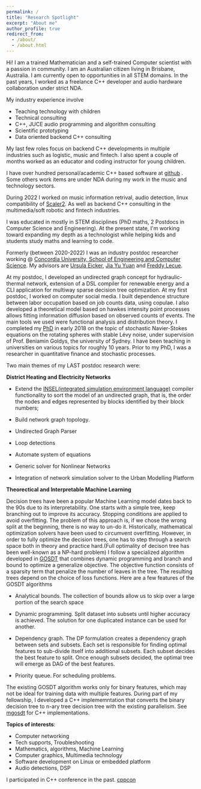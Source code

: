 ```yaml
---
permalink: /
title: "Research Spotlight"
excerpt: "About me"
author_profile: true
redirect_from: 
  - /about/
  - /about.html
---
```


Hi! I am a trained Mathematician and a self-trained Computer scientist with a passion in community. I am an Australian citizen living in Brisbane, Australia. I am currently open to opportunities in all STEM domains.
In the past years, I worked as a freelance C++ developer and audio hardware collaboration under strict NDA. 

My industry experience involve
 - Teaching technology with children
 - Technical consulting
 - C++, JUCE audio programming and algorithm consulting
 - Scientific prototyping
 - Data oriented backend C++ consulting 
    
My last few roles focus on backend C++ developments in multiple industries such as logistic, music and fintech.
I also spent a couple of months worked as an educator and coding instructor for young children.
  
I have over hundred personal/academic C++ based software at [github](https://github.com/leannejdong?tab=repositories) .
Some others work items are under NDA during my work in the music and technology sectors.

During 2022 I worked on music information retrival, audio detection, linux compatibility of [Scaler2](https://www.scalerplugin.com/). As well as backend C++ consulting in the multimedia/soft robotic and fintech industries.

I was educated in mostly in STEM disciplines (PhD maths, 2 Postdocs in Computer Science and Engineering). At the present state, I'm working toward expanding my depth as a technologist while helping kids and students study maths and learning to code.

Formerly (between 2020-2022) I was an industry postdoc researcher working  @ [Concordia University, School of Engineering and Computer Science](https://www.concordia.ca/ginacody.html). My advisors are
[Ursula Eicker](https://www.concordia.ca/next-gen/eicker.html), [Jia Yu Yuan](https://users.encs.concordia.ca/~jiayuan/) and [Freddy Lecue](http://www-sop.inria.fr/members/Freddy.Lecue/).


At my postdoc, I developed an undirected graph concept for hydraulic-thermal network, extension of a DSL compiler for renewable energy and a CLI application for multiway sparse decision tree optimization. At my first postdoc, I worked on computer social media. I built dependence structure between labor occupation based on job counts data,  using copulae. I also developed a theoretical model based on hawkes intensity point processes allows fitting information diffusion based on observed counts of events. The main tools we used were functional analysis and distribution theory. I completed my [PhD](https://www.maths.usyd.edu.au/ut/people?who=LJ_Dong) in early 2018 on the topic of stochastic Navier-Stokes equations on the rotating spheres with stable Lévy noise, under supervision of Prof. Beniamin Goldys, the university of Sydney. I have been teaching in universities on various topics for roughly 10 years. Prior to my PhD, I was a researcher in quantitative finance and stochastic processes.

Two main themes of my LAST postdoc research were:

**District Heating and Electricity Networks**

* Extend the [INSEL(integrated simulation environment language)](https://www.insel.eu/en/) compiler functionality to sort the model of an undirected graph, that is, the order the nodes and edges represented by blocks
identified by their block numbers;

* Build network graph topology.

* Undirected Graph Parser

* Loop detections 

* Automate system of equations

* Generic solver for Nonlinear Networks

* Integration of network simulation solver to the Urban Modelling Platform 

**Theorectical and Interpretable Machine Learning**

Decision trees have been a popular Machine Learning model dates back to the 90s due to its interpretability. One starts with a simple tree, keep branching out
to improve its accuracy. Stopping conditions are applied to  avoid overfitting. The problem of this approach is, if we chose the wrong split at the beginning, there is no way
to un-do it. Historically, mathematical optimization solvers have been used to circumvent overfitting. However, in order to fully optimize the decision trees, one has to step through 
a search space both in theory and practice hard.(Full optimality of decison tree has been well-known as a NP-hard problem)
I follow a specialized algorithm developed in [GOSDT](https://arxiv.org/abs/2006.08690) that combines dynamic programming and branch and bound to optimize a generalize objective.
The objective function consists of a sparsity term that penalize the number of leaves in the tree. The resulting trees depend on the choice of loss functions.
Here are a few features of the GOSDT algorithms

* Analytical bounds. The collection of bounds allow us to skip over a large portion of the search space

* Dynamic programming. Split dataset into subsets until higher accuracy is achieved. The solution for one duplicated instance can be used for another.

* Dependency graph. The DP formulation creates a dependency graph between sets and subsets. Each set is responsible for finding optimal features to sub-divide itself into 
additional subsets. Each subset decides the best feature to split. Once enough subsets decided, the optimal tree will emerge as DAG of the best features.

* Priority queue. For scheduling problems.

The existing GOSDT algorithm works only for binary features, which may not be ideal for training data with multiple features. During part of my fellowship, I developed a C++ implememntation that converts the binary decision tree to n-ary tree decision tree with the existing parallelism. See [mgosdt](https://gitlab.com/leannejdong/mgosdt/-/tree/async) for C++ implementations.

**Topics of interests**: 
* Computer networking
* Tech supports, Troubleshooting
* Mathematics, algorithms, Machine Learning
* Computer graphics, Multimedia technology
* Software development on Linux or embedded platform
* Audio detections, DSP

I participated in C++ conference in the past. [cppcon](https://cppcon2018.sched.com/leanne.dong)

<!---
I am a C++ developer. Though by heart and training, I'm more of a Mathematician, passionate about teaching young people how to be a good person and concerning about our society fair a bit.


**Past Interests**

* Mathematical Analysis of Artificial Intelligence and Theoretical Computer Science

* Theoretical or Statistical Machine Learning

* Stochastic PDEs, Financial Mathematics

* Quantum Computing, Quantum game theory, Information Geometry, Quantum Machine Learning

* Point processes and applications to Social Media, Finance, Insurance, Quantum Physics

--->

